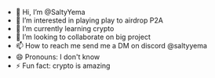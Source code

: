 - 👋 Hi, I’m @SaltyYema
- 👀 I’m interested in playing play to airdrop P2A
- 🌱 I’m currently learning crypto
- 💞️ I’m looking to collaborate on big project
- 📫 How to reach me send me a DM on discord @saltyyema
- 😄 Pronouns: I don't know
- ⚡ Fun fact: crypto is amazing

<!---
SaltyYema/SaltyYema is a ✨ special ✨ repository because its `README.md` (this file) appears on your GitHub profile.
You can click the Preview link to take a look at your changes.
--->
